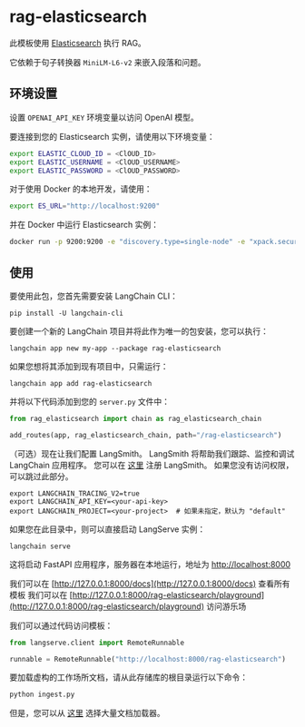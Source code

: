 # rag-elasticsearch

此模板使用 [Elasticsearch](https://python.langchain.com/docs/integrations/vectorstores/elasticsearch) 执行 RAG。

它依赖于句子转换器 `MiniLM-L6-v2` 来嵌入段落和问题。

## 环境设置

设置 `OPENAI_API_KEY` 环境变量以访问 OpenAI 模型。

要连接到您的 Elasticsearch 实例，请使用以下环境变量：

```bash
export ELASTIC_CLOUD_ID = <ClOUD_ID>
export ELASTIC_USERNAME = <ClOUD_USERNAME>
export ELASTIC_PASSWORD = <ClOUD_PASSWORD>
```
对于使用 Docker 的本地开发，请使用：

```bash
export ES_URL="http://localhost:9200"
```

并在 Docker 中运行 Elasticsearch 实例：
```bash
docker run -p 9200:9200 -e "discovery.type=single-node" -e "xpack.security.enabled=false" -e "xpack.security.http.ssl.enabled=false" docker.elastic.co/elasticsearch/elasticsearch:8.9.0
```

## 使用

要使用此包，您首先需要安装 LangChain CLI：

```shell
pip install -U langchain-cli
```

要创建一个新的 LangChain 项目并将此作为唯一的包安装，您可以执行：

```shell
langchain app new my-app --package rag-elasticsearch
```

如果您想将其添加到现有项目中，只需运行：

```shell
langchain app add rag-elasticsearch
```

并将以下代码添加到您的 `server.py` 文件中：
```python
from rag_elasticsearch import chain as rag_elasticsearch_chain

add_routes(app, rag_elasticsearch_chain, path="/rag-elasticsearch")
```

（可选）现在让我们配置 LangSmith。
LangSmith 将帮助我们跟踪、监控和调试 LangChain 应用程序。
您可以在 [这里](https://smith.langchain.com/) 注册 LangSmith。
如果您没有访问权限，可以跳过此部分。

```shell
export LANGCHAIN_TRACING_V2=true
export LANGCHAIN_API_KEY=<your-api-key>
export LANGCHAIN_PROJECT=<your-project>  # 如果未指定，默认为 "default"
```

如果您在此目录中，则可以直接启动 LangServe 实例：

```shell
langchain serve
```

这将启动 FastAPI 应用程序，服务器在本地运行，地址为 
[http://localhost:8000](http://localhost:8000)

我们可以在 [http://127.0.0.1:8000/docs](http://127.0.0.1:8000/docs) 查看所有模板
我们可以在 [http://127.0.0.1:8000/rag-elasticsearch/playground](http://127.0.0.1:8000/rag-elasticsearch/playground) 访问游乐场  

我们可以通过代码访问模板：

```python
from langserve.client import RemoteRunnable

runnable = RemoteRunnable("http://localhost:8000/rag-elasticsearch")
```

要加载虚构的工作场所文档，请从此存储库的根目录运行以下命令：

```bash
python ingest.py
```

但是，您可以从 [这里](https://python.langchain.com/docs/integrations/document_loaders) 选择大量文档加载器。